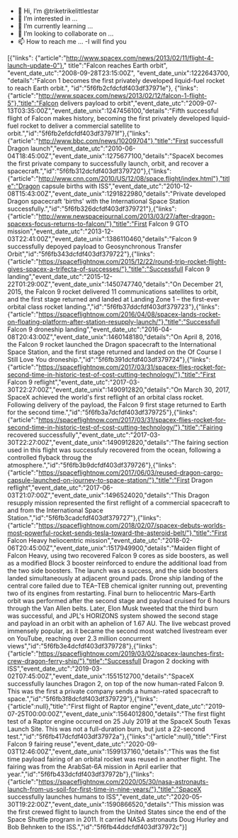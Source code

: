 - 👋 Hi, I’m @triketrikelittlestar
- 👀 I’m interested in ...
- 🌱 I’m currently learning ...
- 💞️ I’m looking to collaborate on ...
- 📫 How to reach me ...
-I will find you
<!---
triketrikelittlestar/triketrikelittlestar is a ✨ special ✨ repository because its `README.md` (this file) appears on your GitHub profile.
You can click the Preview link to take a look at your changes.
--->
[{"links":
{"article":"http://www.spacex.com/news/2013/02/11/flight-4-launch-update-0"},"
title":"Falcon reaches Earth orbit",
"event_date_utc":"2008-09-28T23:15:00Z",
"event_date_unix":1222643700,
"details":"Falcon 1 becomes the first privately developed liquid-fuel rocket to reach Earth orbit.",
"id":"5f6fb2cfdcfdf403df37971e"},
{"links":{"article":"http://www.spacex.com/news/2013/02/12/falcon-1-flight-5"},"title":"Falcon delivers payload to orbit","event_date_utc":"2009-07-13T03:35:00Z","event_date_unix":1247456100,"details":"Fifth successful flight of Falcon makes history, becoming the first privately developed liquid-fuel rocket to deliver a commercial satellite to orbit.","id":"5f6fb2efdcfdf403df37971f"},{"links":{"article":"http://www.bbc.com/news/10209704"},"title":"First successfull Dragon launch","event_date_utc":"2010-06-04T18:45:00Z","event_date_unix":1275677100,"details":"SpaceX becomes the first private company to successfully launch, orbit, and recover a spacecraft.","id":"5f6fb312dcfdf403df379720"},{"links":{"article":"http://www.cnn.com/2010/US/12/08/space.flight/index.html"},"title":"Dragon capsule births with ISS","event_date_utc":"2010-12-08T15:43:00Z","event_date_unix":1291822980,"details":"Private developed Dragon spacecraft 'births' with the International Space Station successfully.","id":"5f6fb326dcfdf403df379721"},{"links":{"article":"http://www.newspacejournal.com/2013/03/27/after-dragon-spacexs-focus-returns-to-falcon/"},"title":"First Falcon 9 GTO mission","event_date_utc":"2013-12-03T22:41:00Z","event_date_unix":1386110460,"details":"Falcon 9 successfully depoyed payload to Geosynchronous Transfer Orbit","id":"5f6fb343dcfdf403df379722"},{"links":{"article":"https://spaceflightnow.com/2015/12/22/round-trip-rocket-flight-gives-spacex-a-trifecta-of-successes/"},"title":"Successfull Falcon 9 landing","event_date_utc":"2015-12-22T01:29:00Z","event_date_unix":1450747740,"details":"On December 21, 2015, the Falcon 9 rocket delivered 11 communications satellites to orbit, and the first stage returned and landed at Landing Zone 1 – the first-ever orbital class rocket landing.","id":"5f6fb37ddcfdf403df379723"},{"links":{"article":"https://spaceflightnow.com/2016/04/08/spacex-lands-rocket-on-floating-platform-after-station-resupply-launch/"},"title":"Successfull Falcon 9 droneship landing","event_date_utc":"2016-04-08T20:43:00Z","event_date_unix":1460148180,"details":"On April 8, 2016, the Falcon 9 rocket launched the Dragon spacecraft to the International Space Station, and the first stage returned and landed on the Of Course I Still Love You droneship.","id":"5f6fb391dcfdf403df379724"},{"links":{"article":"https://spaceflightnow.com/2017/03/31/spacex-flies-rocket-for-second-time-in-historic-test-of-cost-cutting-technology/"},"title":"First Falcon 9 reflight","event_date_utc":"2017-03-30T22:27:00Z","event_date_unix":1490912820,"details":"On March 30, 2017, SpaceX achieved the world's first reflight of an orbital class rocket. Following delivery of the payload, the Falcon 9 first stage returned to Earth for the second time.","id":"5f6fb3a7dcfdf403df379725"},{"links":{"article":"https://spaceflightnow.com/2017/03/31/spacex-flies-rocket-for-second-time-in-historic-test-of-cost-cutting-technology/"},"title":"Fairing recovered successfully","event_date_utc":"2017-03-30T22:27:00Z","event_date_unix":1490912820,"details":"The fairing section used in this flight was successfuly recovered from the ocean, following a controlled flyback throug the atmosphere.","id":"5f6fb3b9dcfdf403df379726"},{"links":{"article":"https://spaceflightnow.com/2017/06/03/reused-dragon-cargo-capsule-launched-on-journey-to-space-station/"},"title":"First Dragon reflight","event_date_utc":"2017-06-03T21:07:00Z","event_date_unix":1496524020,"details":"This Dragon resupply mission represented the first reflight of a commercial spacecraft to and from the International Space Station.","id":"5f6fb3cadcfdf403df379727"},{"links":{"article":"https://spaceflightnow.com/2018/02/07/spacex-debuts-worlds-most-powerful-rocket-sends-tesla-toward-the-asteroid-belt/"},"title":"First Falcon Heavy heliocentric mission","event_date_utc":"2018-02-06T20:45:00Z","event_date_unix":1517949900,"details":"Maiden flight of Falcon Heavy, using two recovered Falcon 9 cores as side boosters, as well as a modified Block 3 booster reinforced to endure the additional load from the two side boosters. The launch was a success, and the side boosters landed simultaneously at adjacent ground pads. Drone ship landing of the central core failed due to TEA–TEB chemical igniter running out, preventing two of its engines from restarting. Final burn to heliocentric Mars–Earth orbit was performed after the second stage and payload cruised for 6 hours through the Van Allen belts. Later, Elon Musk tweeted that the third burn was successful, and JPL's HORIZONS system showed the second stage and payload in an orbit with an aphelion of 1.67 AU. The live webcast proved immensely popular, as it became the second most watched livestream ever on YouTube, reaching over 2.3 million concurrent views","id":"5f6fb3e4dcfdf403df379728"},{"links":{"article":"https://spaceflightnow.com/2019/03/02/spacex-launches-first-crew-dragon-ferry-ship/"},"title":"Successfull Dragon 2 docking with ISS","event_date_utc":"2019-03-02T07:45:00Z","event_date_unix":1551512700,"details":"SpaceX successfully launches Dragon 2, on top of the now human-rated Falcon 9. This was the first a private company sends a human-rated spacecraft to space.","id":"5f6fb3f8dcfdf403df379729"},{"links":{"article":null},"title":"First flight of Raptor engine","event_date_utc":"2019-07-25T00:00:00Z","event_date_unix":1564012800,"details":"The first flight test of a Raptor engine occurred on 25 July 2019 at the SpaceX South Texas Launch Site. This was not a full-duration burn, but just a 22-second test.","id":"5f6fb417dcfdf403df37972a"},{"links":{"article":null},"title":"First Falcon 9 fairing reuse","event_date_utc":"2020-09-03T12:46:00Z","event_date_unix":1599137160,"details":"This was the fist time payload fairing of an orbital rocket was reused in another flight. The fairing was from the ArabSat-6A mission in April earlier that year.","id":"5f6fb433dcfdf403df37972b"},{"links":{"article":"https://spaceflightnow.com/2020/05/30/nasa-astronauts-launch-from-us-soil-for-first-time-in-nine-years/"},"title":"SpaceX successfully launches humans to ISS","event_date_utc":"2020-05-30T19:22:00Z","event_date_unix":1590866520,"details":"This mission was the first crewed flight to launch from the United States since the end of the Space Shuttle program in 2011. It carried NASA astronauts Doug Hurley and Bob Behnken to the ISS.","id":"5f6fb44ddcfdf403df37972c"}]
